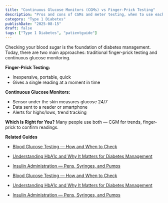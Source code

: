 ```yaml
---
title: "Continuous Glucose Monitors (CGMs) vs Finger-Prick Testing"
description: "Pros and cons of CGMs and meter testing, when to use each, and how to combine them for safer control."
category: "Type 1 Diabetes"
publishDate: "2025-08-15"
draft: false
tags: ["Type 1 Diabetes", "patientguide"]
---
```


Checking your blood sugar is the foundation of diabetes management. Today, there are two main approaches: traditional finger-prick testing and continuous glucose monitoring.

**Finger-Prick Testing:**
- Inexpensive, portable, quick
- Gives a single reading at a moment in time

**Continuous Glucose Monitors:**
- Sensor under the skin measures glucose 24/7
- Data sent to a reader or smartphone
- Alerts for highs/lows, trend tracking

**Which Is Right for You?**
Many people use both — CGM for trends, finger-prick to confirm readings.

**Related Guides**
- [Blood Glucose Testing — How and When to Check](/guides/blood-glucose-testing-how-and-when-to-check/)
- [Understanding HbA1c and Why It Matters for Diabetes Management](/guides/understanding-hba1c-and-why-it-matters-for-diabetes-management/)
- [Insulin Administration — Pens, Syringes, and Pumps](/guides/insulin-administration-pens-syringes-and-pumps/)

- [Blood Glucose Testing — How and When to Check](#)
- [Understanding HbA1c and Why It Matters for Diabetes Management](#)
- [Insulin Administration — Pens, Syringes, and Pumps](#)
